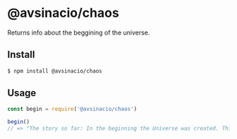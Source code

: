 # @avsinacio/chaos

Returns info about the beggining of the universe.

## Install
```bash
$ npm install @avsinacio/chaos
```

## Usage
```javascript
const begin = require('@avsinacio/chaos')

begin()
// => "The story so far: In the beginning the Universe was created. This has made a lot of people very angry and been widely regarded as a bad move. ― Douglas Adams, The Restaurant at the End of the Universe"
```